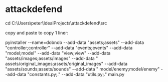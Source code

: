 # attackdefend

cd C:\Users\peter\IdealProjects\attackdefend\src

copy and paste to copy 1 liner:

pyinstaller --name=dobnob --add-data "assets;assets" --add-data "controller;controller" --add-data "events;events"
--add-data "model;model" --add-data "view;view" --add-data "assets/images;assets/images" --add-data "
assets/original_images;assets/original_images" --add-data "assets/sounds;assets/sounds" --add-data "
model/enemy;model/enemy" --add-data "constants.py;." --add-data "utils.py;." main.py